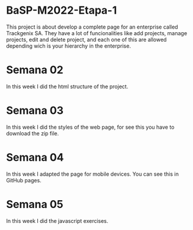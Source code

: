 # BaSP-M2022-Etapa-1
This project is about develop a complete page for an enterprise called Trackgenix SA. They have a lot of funcionalities like add projects, manage projects, edit and delete project, and each one of this are allowed depending wich is your hierarchy in the enterprise.

# Semana 02
In this week I did the html structure of the project.

# Semana 03
In this week I did the styles of the web page, for see this you have to download the zip file.
 
# Semana 04
In this week I adapted the page for mobile devices. You can see this in GitHub pages.

# Semana 05
In this week I did the javascript exercises.
